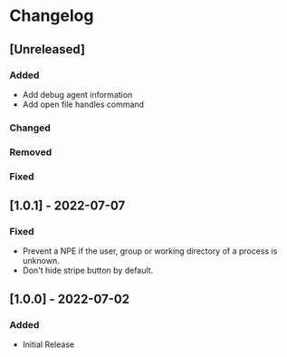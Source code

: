 # Changelog

## [Unreleased]
### Added
- Add debug agent information
- Add open file handles command

### Changed

### Removed

### Fixed

## [1.0.1] - 2022-07-07
### Fixed
- Prevent a NPE if the user, group or working directory of a process is unknown.
- Don't hide stripe button by default.

## [1.0.0] - 2022-07-02
### Added
- Initial Release